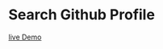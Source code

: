 # Search Github Profile 

<a href="https://akhtar02.github.io/serach_github_profile/">live Demo</a>
